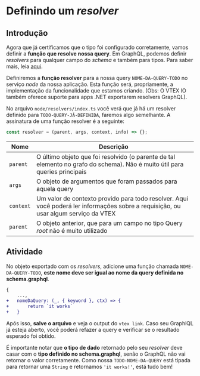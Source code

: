 # Definindo um *resolver*

## Introdução
Agora que já certificamos que o tipo foi configurado corretamente, vamos definir a **função que resolve nossa query**. Em GraphQL, podemos definir _resolvers_ para qualquer campo do _schema_ e também para tipos. Para saber mais, leia [aqui](https://graphql.org/learn/execution/).

Definiremos a **função resolver** para a nossa query `NOME-DA-QUERY-TODO` no serviço _node_ da nossa aplicação. Esta função será, propriamente, a implementação da funcionalidade que estamos criando. (Obs: O VTEX IO também oferece suporte para apps .NET exportarem resolvers GraphQL).

No arquivo `node/resolvers/index.ts` você verá que já há um resolver definido para `TODO-QUERY-JÁ-DEFINIDA`, faremos algo semelhante. A assinatura de uma função resolver é a seguinte:

```javascript
const resolver = (parent, args, context, info) => {};
```

| Nome      | Descrição                                                                                                                           |
| --------- | ----------------------------------------------------------------------------------------------------------------------------------- |
| `parent`  | O último objeto que foi resolvido (o parente de tal elemento no grafo do schema). Não é muito útil para queries principais          |
| `args`    | O objeto de argumentos que foram passados para aquela query                                                                         |
| `context` | Um valor de contexto provido para todo resolver. Aqui você poderá ler informações sobre a requisição, ou usar algum serviço da VTEX |
| `parent`  | O objeto anterior, que para um campo no tipo Query *root* não é muito utilizado                                                    |

## Atividade

No objeto exportado com os *resolvers*, adicione uma função chamada `NOME-DA-QUERY-TODO`, **este nome deve ser igual ao nome da query definida no schema.graphql**.

```diff
{
	...,
+	nomeDaQuery: (_, { keyword }, ctx) => {
+	    return `it works`
+	}
```

Após isso, **salve o arquivo** e veja o output do `vtex link`. Caso seu GraphiQL já esteja aberto, você poderá refazer a query e verificar se o resultado esperado foi obtido.

É importante notar que **o tipo de dado** retornado pelo seu _resolver_ deve casar com o **tipo definido no schema.graphql**, senão o GraphQL não vai retornar o valor corretamente. Como nossa `TODO-NOME-DA-QUERY` está tipada para retornar uma `String` e retornamos `'it works!'`, está tudo bem!
